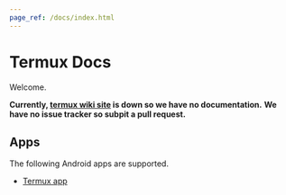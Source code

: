 ```yaml
---
page_ref: /docs/index.html
---
```


# Termux Docs

Welcome.

**Currently, [termux wiki site](https://wiki.termux.com/wiki/Main_Page) is down so we have no documentation.**
**We have no issue tracker so subpit a pull request.**

## Apps

The following Android apps are supported.

- [Termux app](apps/termux/index.md)
##
